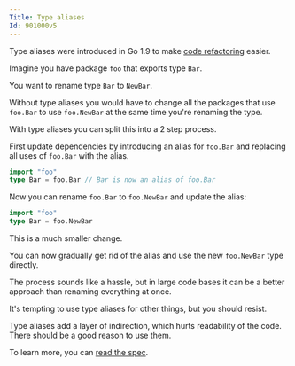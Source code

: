 ```yaml
---
Title: Type aliases
Id: 901000v5
---
```

Type aliases were introduced in Go 1.9 to make [code refactoring](https://talks.golang.org/2016/refactor.article) easier.

Imagine you have package `foo` that exports type `Bar`.

You want to rename type `Bar` to `NewBar`.

Without type aliases you would have to change all the packages that use `foo.Bar` to use `foo.NewBar` at the same time you're renaming the type.

With type aliases you can split this into a 2 step process.

First update dependencies by introducing an alias for `foo.Bar` and replacing all uses of `foo.Bar` with the alias.

```go
import "foo"
type Bar = foo.Bar // Bar is now an alias of foo.Bar
```

Now you can rename `foo.Bar` to `foo.NewBar` and update the alias:
```go
import "foo"
type Bar = foo.NewBar
```

This is a much smaller change.

You can now gradually get rid of the alias and use the new `foo.NewBar` type directly.

The process sounds like a hassle, but in large code bases it can be a better approach than renaming everything at once.

It's tempting to use type aliases for other things, but you should resist.

Type aliases add a layer of indirection, which hurts readability of the code. There should be a good reason to use them.

To learn more, you can [read the spec](https://github.com/golang/proposal/blob/master/design/18130-type-alias.md).

